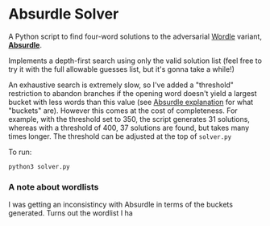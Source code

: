 # Absurdle Solver

A Python script to find four-word solutions to the adversarial [Wordle](https://www.nytimes.com/games/wordle/index.html) variant, [**Absurdle**](https://qntm.org/files/absurdle/absurdle.html).

Implements a depth-first search using only the valid solution list (feel free to try it with the full allowable guesses list, but it's gonna take a while!)

An exhaustive search is extremely slow, so I've added a "threshold" restriction to abandon branches if the opening word doesn't yield a largest bucket with less words than this value (see [Absurdle explanation](https://qntm.org/absurdle) for what "buckets" are). However this comes at the cost of completeness. For example, with the threshold set to 350, the script generates 31 solutions, whereas with a threshold of 400, 37 solutions are found, but takes many times longer. The threshold can be adjusted at the top of `solver.py`

To run:

```
python3 solver.py
```
 

### A note about wordlists

I was getting an inconsistincy with Absurdle in terms of the buckets generated. Turns out the wordlist I ha